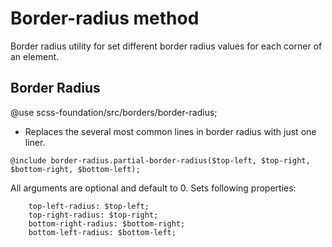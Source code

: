 # Border-radius method

Border radius utility for set different border radius values for each corner of an element.

## Border Radius

@use scss-foundation/src/borders/border-radius;

- Replaces the several most common lines in border radius with just one liner.
```
@include border-radius.partial-border-radius($top-left, $top-right, $bottom-right, $bottom-left);
```
All arguments are optional and default to 0. Sets following properties:
```
	top-left-radius: $top-left;
	top-right-radius: $top-right;
	bottom-right-radius: $bottom-right;
	bottom-left-radius: $bottom-left;
```